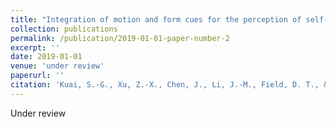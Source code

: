 ```yaml
---
title: "Integration of motion and form cues for the perception of self-motion in the human brain."
collection: publications
permalink: /publication/2019-01-01-paper-number-2
excerpt: ''
date: 2019-01-01
venue: 'under review'
paperurl: ''
citation: 'Kuai, S.-G., Xu, Z.-X., Chen, J., Li, J.-M., Field, D. T., & Li, L. (under review). &quot;Integration of motion and form cues for the perception of self-motion in the human brain.&quot; <i>Journal 1</i>. 1(2).'
---
```

Under review
